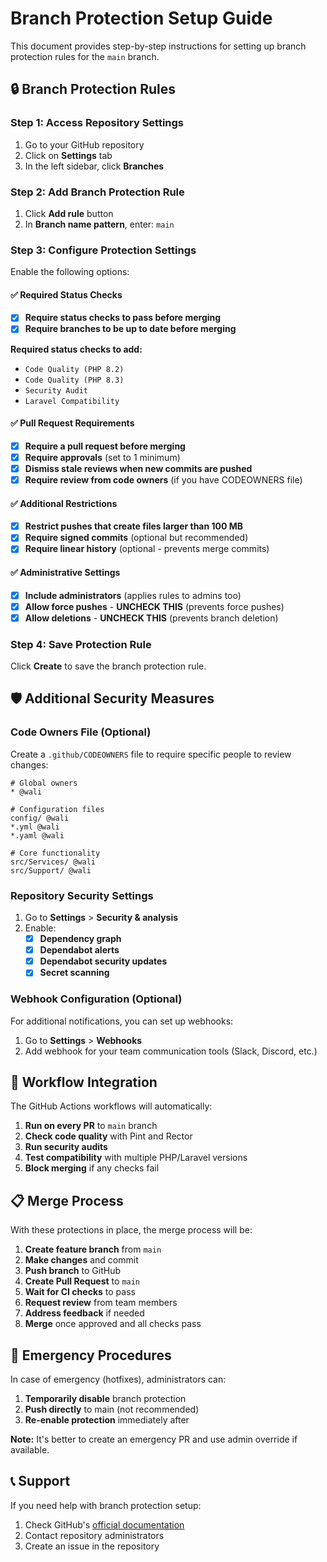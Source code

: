 # Branch Protection Setup Guide

This document provides step-by-step instructions for setting up branch protection rules for the `main` branch.

## 🔒 Branch Protection Rules

### Step 1: Access Repository Settings

1. Go to your GitHub repository
2. Click on **Settings** tab
3. In the left sidebar, click **Branches**

### Step 2: Add Branch Protection Rule

1. Click **Add rule** button
2. In **Branch name pattern**, enter: `main`

### Step 3: Configure Protection Settings

Enable the following options:

#### ✅ Required Status Checks
- [x] **Require status checks to pass before merging**
- [x] **Require branches to be up to date before merging**

**Required status checks to add:**
- `Code Quality (PHP 8.2)`
- `Code Quality (PHP 8.3)`
- `Security Audit`
- `Laravel Compatibility`

#### ✅ Pull Request Requirements
- [x] **Require a pull request before merging**
- [x] **Require approvals** (set to 1 minimum)
- [x] **Dismiss stale reviews when new commits are pushed**
- [x] **Require review from code owners** (if you have CODEOWNERS file)

#### ✅ Additional Restrictions
- [x] **Restrict pushes that create files larger than 100 MB**
- [x] **Require signed commits** (optional but recommended)
- [x] **Require linear history** (optional - prevents merge commits)

#### ✅ Administrative Settings
- [x] **Include administrators** (applies rules to admins too)
- [x] **Allow force pushes** - **UNCHECK THIS** (prevents force pushes)
- [x] **Allow deletions** - **UNCHECK THIS** (prevents branch deletion)

### Step 4: Save Protection Rule

Click **Create** to save the branch protection rule.

## 🛡️ Additional Security Measures

### Code Owners File (Optional)

Create a `.github/CODEOWNERS` file to require specific people to review changes:

```
# Global owners
* @wali

# Configuration files
config/ @wali
*.yml @wali
*.yaml @wali

# Core functionality
src/Services/ @wali
src/Support/ @wali
```

### Repository Security Settings

1. Go to **Settings** > **Security & analysis**
2. Enable:
   - [x] **Dependency graph**
   - [x] **Dependabot alerts**
   - [x] **Dependabot security updates**
   - [x] **Secret scanning**

### Webhook Configuration (Optional)

For additional notifications, you can set up webhooks:

1. Go to **Settings** > **Webhooks**
2. Add webhook for your team communication tools (Slack, Discord, etc.)

## 🚀 Workflow Integration

The GitHub Actions workflows will automatically:

1. **Run on every PR** to `main` branch
2. **Check code quality** with Pint and Rector
3. **Run security audits** 
4. **Test compatibility** with multiple PHP/Laravel versions
5. **Block merging** if any checks fail

## 📋 Merge Process

With these protections in place, the merge process will be:

1. **Create feature branch** from `main`
2. **Make changes** and commit
3. **Push branch** to GitHub
4. **Create Pull Request** to `main`
5. **Wait for CI checks** to pass
6. **Request review** from team members
7. **Address feedback** if needed
8. **Merge** once approved and all checks pass

## 🔧 Emergency Procedures

In case of emergency (hotfixes), administrators can:

1. **Temporarily disable** branch protection
2. **Push directly** to main (not recommended)
3. **Re-enable protection** immediately after

**Note:** It's better to create an emergency PR and use admin override if available.

## 📞 Support

If you need help with branch protection setup:

1. Check GitHub's [official documentation](https://docs.github.com/en/repositories/configuring-branches-and-merges-in-your-repository/defining-the-mergeability-of-pull-requests/about-protected-branches)
2. Contact repository administrators
3. Create an issue in the repository
